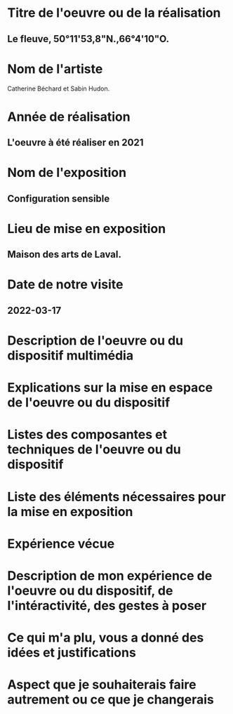 # Titre de l'oeuvre ou de la réalisation
## Le fleuve, 50°11'53,8"N.,66°4'10"O.
# Nom de l'artiste
Catherine  Béchard et Sabin Hudon.
# Année de réalisation
## L'oeuvre à été réaliser en 2021
# Nom de l'exposition
## Configuration sensible
# Lieu de mise en exposition
## Maison des arts de Laval.
# Date de notre visite
## 2022-03-17
# Description de l'oeuvre ou du dispositif multimédia

# Explications sur la mise en espace de l'oeuvre ou du dispositif

# Listes des composantes et techniques de l'oeuvre ou du dispositif

# Liste des éléments nécessaires pour la mise en exposition

# Expérience vécue

# Description de mon expérience de l'oeuvre ou du dispositif, de l'intéractivité, des gestes à poser

# Ce qui m'a plu, vous a donné des idées et justifications

# Aspect que je souhaiterais faire autrement ou ce que je changerais

